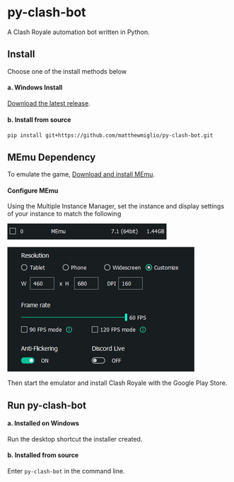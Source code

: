 # py-clash-bot
A Clash Royale automation bot written in Python.

## Install 
Choose one of the install methods below
#### a. Windows Install
[Download the latest release](https://github.com/matthewmiglio/py-clash-bot/releases).

#### b. Install from source
```
pip install git+https://github.com/matthewmiglio/py-clash-bot.git
```

## MEmu Dependency
To emulate the game, [Download and install MEmu](https://www.memuplay.com/).
#### Configure MEmu
Using the Multiple Instance Manager, set the instance and display settings of your instance to match the following

![MEmu configuration options](https://github.com/matthewmiglio/py-clash-bot/blob/master/readme/memu_instance_settings.jpg?raw=true)

![MEmu configuration options](https://github.com/matthewmiglio/py-clash-bot/blob/master/readme/memu_display_settings.jpg?raw=true)

Then start the emulator and install Clash Royale with the Google Play Store.

## Run py-clash-bot
#### a. Installed on Windows
Run the desktop shortcut the installer created.
#### b. Installed from source
Enter `py-clash-bot` in the command line.